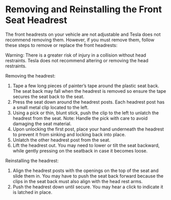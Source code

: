 # Removing and Reinstalling the Front Seat Headrest

The front headrests on your vehicle are not adjustable and Tesla does not recommend removing them. However, if you must remove them, follow these steps to remove or replace the front headrests:

Warning: There is a greater risk of injury in a collision without head restraints. Tesla does not recommend altering or removing the head restraints.

Removing the headrest:
1. Tape a few long pieces of painter’s tape around the plastic seat back. The seat back may fall when the headrest is removed so ensure the tape secures the seat back to the seat.
2. Press the seat down around the headrest posts. Each headrest post has a small metal clip located to the left.
3. Using a pick or thin, blunt stick, push the clip to the left to unlatch the headrest from the seat.
Note: Handle the pick with care to avoid damaging the seat material.
4. Upon unlocking the first post, place your hand underneath the headrest to prevent it from sinking and locking back into place.
5. Unlatch the other headrest post from the seat.
6. Lift the headrest out. You may need to lower or tilt the seat backward, while gently pressing on the seatback in case it becomes loose.

Reinstalling the headrest:
1. Align the headrest posts with the openings on the top of the seat and slide them in. You may have to push the seat back forward because the clips in the seat back must also align with the head rest arms.
2. Push the headrest down until secure. You may hear a click to indicate it is latched in place.